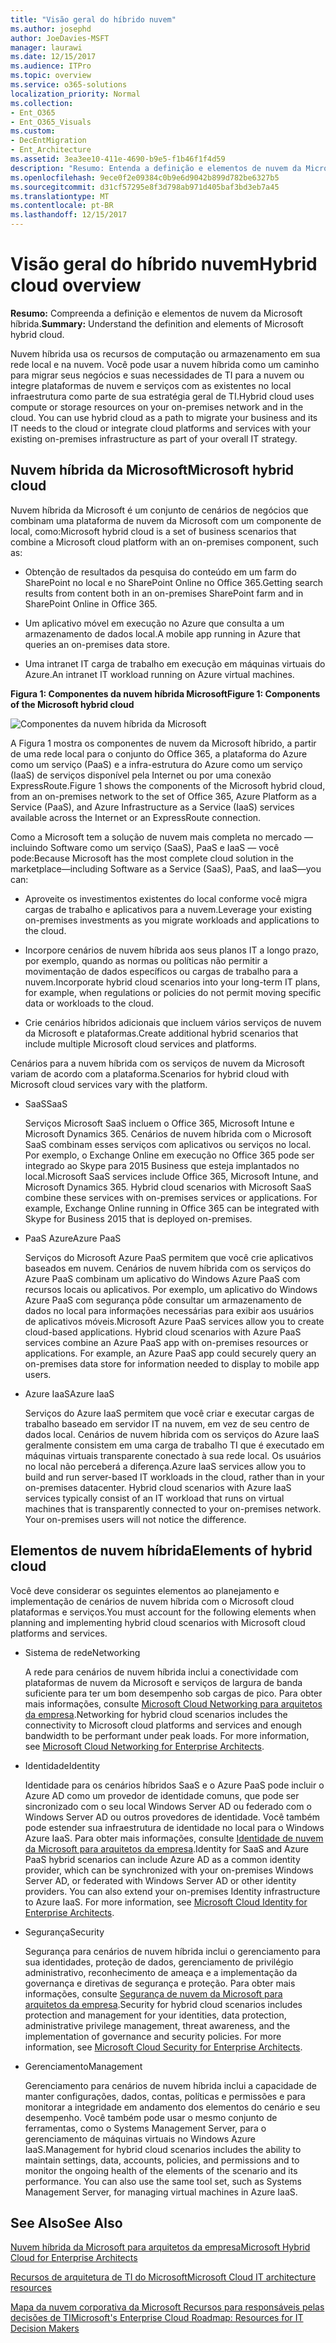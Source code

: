 ```yaml
---
title: "Visão geral do híbrido nuvem"
ms.author: josephd
author: JoeDavies-MSFT
manager: laurawi
ms.date: 12/15/2017
ms.audience: ITPro
ms.topic: overview
ms.service: o365-solutions
localization_priority: Normal
ms.collection:
- Ent_O365
- Ent_O365_Visuals
ms.custom:
- DecEntMigration
- Ent_Architecture
ms.assetid: 3ea3ee10-411e-4690-b9e5-f1b46f1f4d59
description: "Resumo: Entenda a definição e elementos de nuvem da Microsoft híbrida."
ms.openlocfilehash: 9ece0f2e09384c0b9e6d9042b899d782be6327b5
ms.sourcegitcommit: d31cf57295e8f3d798ab971d405baf3bd3eb7a45
ms.translationtype: MT
ms.contentlocale: pt-BR
ms.lasthandoff: 12/15/2017
---
```

# <a name="hybrid-cloud-overview"></a><span data-ttu-id="a9093-103">Visão geral do híbrido nuvem</span><span class="sxs-lookup"><span data-stu-id="a9093-103">Hybrid cloud overview</span></span>

 <span data-ttu-id="a9093-104">**Resumo:** Compreenda a definição e elementos de nuvem da Microsoft híbrida.</span><span class="sxs-lookup"><span data-stu-id="a9093-104">**Summary:** Understand the definition and elements of Microsoft hybrid cloud.</span></span>
  
<span data-ttu-id="a9093-p101">Nuvem híbrida usa os recursos de computação ou armazenamento em sua rede local e na nuvem. Você pode usar a nuvem híbrida como um caminho para migrar seus negócios e suas necessidades de TI para a nuvem ou integre plataformas de nuvem e serviços com as existentes no local infraestrutura como parte de sua estratégia geral de TI.</span><span class="sxs-lookup"><span data-stu-id="a9093-p101">Hybrid cloud uses compute or storage resources on your on-premises network and in the cloud. You can use hybrid cloud as a path to migrate your business and its IT needs to the cloud or integrate cloud platforms and services with your existing on-premises infrastructure as part of your overall IT strategy.</span></span>
  
## <a name="microsoft-hybrid-cloud"></a><span data-ttu-id="a9093-107">Nuvem híbrida da Microsoft</span><span class="sxs-lookup"><span data-stu-id="a9093-107">Microsoft hybrid cloud</span></span>

<span data-ttu-id="a9093-108">Nuvem híbrida da Microsoft é um conjunto de cenários de negócios que combinam uma plataforma de nuvem da Microsoft com um componente de local, como:</span><span class="sxs-lookup"><span data-stu-id="a9093-108">Microsoft hybrid cloud is a set of business scenarios that combine a Microsoft cloud platform with an on-premises component, such as:</span></span> 
  
- <span data-ttu-id="a9093-109">Obtenção de resultados da pesquisa do conteúdo em um farm do SharePoint no local e no SharePoint Online no Office 365.</span><span class="sxs-lookup"><span data-stu-id="a9093-109">Getting search results from content both in an on-premises SharePoint farm and in SharePoint Online in Office 365.</span></span>
    
- <span data-ttu-id="a9093-110">Um aplicativo móvel em execução no Azure que consulta a um armazenamento de dados local.</span><span class="sxs-lookup"><span data-stu-id="a9093-110">A mobile app running in Azure that queries an on-premises data store.</span></span>
    
- <span data-ttu-id="a9093-111">Uma intranet IT carga de trabalho em execução em máquinas virtuais do Azure.</span><span class="sxs-lookup"><span data-stu-id="a9093-111">An intranet IT workload running on Azure virtual machines.</span></span>
    
<span data-ttu-id="a9093-112">**Figura 1: Componentes da nuvem híbrida Microsoft**</span><span class="sxs-lookup"><span data-stu-id="a9093-112">**Figure 1: Components of the Microsoft hybrid cloud**</span></span>

![Componentes da nuvem híbrida da Microsoft](images/Hybrid_Poster/MS_Hybrid_Cloud.png)
  
<span data-ttu-id="a9093-114">A Figura 1 mostra os componentes de nuvem da Microsoft híbrido, a partir de uma rede local para o conjunto do Office 365, a plataforma do Azure como um serviço (PaaS) e a infra-estrutura do Azure como um serviço (IaaS) de serviços disponível pela Internet ou por uma conexão ExpressRoute.</span><span class="sxs-lookup"><span data-stu-id="a9093-114">Figure 1 shows the components of the Microsoft hybrid cloud, from an on-premises network to the set of Office 365, Azure Platform as a Service (PaaS), and Azure Infrastructure as a Service (IaaS) services available across the Internet or an ExpressRoute connection.</span></span>
  
<span data-ttu-id="a9093-115">Como a Microsoft tem a solução de nuvem mais completa no mercado — incluindo Software como um serviço (SaaS), PaaS e IaaS — você pode:</span><span class="sxs-lookup"><span data-stu-id="a9093-115">Because Microsoft has the most complete cloud solution in the marketplace—including Software as a Service (SaaS), PaaS, and IaaS—you can:</span></span>
  
- <span data-ttu-id="a9093-116">Aproveite os investimentos existentes do local conforme você migra cargas de trabalho e aplicativos para a nuvem.</span><span class="sxs-lookup"><span data-stu-id="a9093-116">Leverage your existing on-premises investments as you migrate workloads and applications to the cloud.</span></span>
    
- <span data-ttu-id="a9093-117">Incorpore cenários de nuvem híbrida aos seus planos IT a longo prazo, por exemplo, quando as normas ou políticas não permitir a movimentação de dados específicos ou cargas de trabalho para a nuvem.</span><span class="sxs-lookup"><span data-stu-id="a9093-117">Incorporate hybrid cloud scenarios into your long-term IT plans, for example, when regulations or policies do not permit moving specific data or workloads to the cloud.</span></span>
    
- <span data-ttu-id="a9093-118">Crie cenários híbridos adicionais que incluem vários serviços de nuvem da Microsoft e plataformas.</span><span class="sxs-lookup"><span data-stu-id="a9093-118">Create additional hybrid scenarios that include multiple Microsoft cloud services and platforms.</span></span>
    
<span data-ttu-id="a9093-119">Cenários para a nuvem híbrida com os serviços de nuvem da Microsoft variam de acordo com a plataforma.</span><span class="sxs-lookup"><span data-stu-id="a9093-119">Scenarios for hybrid cloud with Microsoft cloud services vary with the platform.</span></span>
  
- <span data-ttu-id="a9093-120">SaaS</span><span class="sxs-lookup"><span data-stu-id="a9093-120">SaaS</span></span>
    
    <span data-ttu-id="a9093-p102">Serviços Microsoft SaaS incluem o Office 365, Microsoft Intune e Microsoft Dynamics 365. Cenários de nuvem híbrida com o Microsoft SaaS combinam esses serviços com aplicativos ou serviços no local. Por exemplo, o Exchange Online em execução no Office 365 pode ser integrado ao Skype para 2015 Business que esteja implantados no local.</span><span class="sxs-lookup"><span data-stu-id="a9093-p102">Microsoft SaaS services include Office 365, Microsoft Intune, and Microsoft Dynamics 365. Hybrid cloud scenarios with Microsoft SaaS combine these services with on-premises services or applications. For example, Exchange Online running in Office 365 can be integrated with Skype for Business 2015 that is deployed on-premises.</span></span>
    
- <span data-ttu-id="a9093-124">PaaS Azure</span><span class="sxs-lookup"><span data-stu-id="a9093-124">Azure PaaS</span></span>
    
    <span data-ttu-id="a9093-p103">Serviços do Microsoft Azure PaaS permitem que você crie aplicativos baseados em nuvem. Cenários de nuvem híbrida com os serviços do Azure PaaS combinam um aplicativo do Windows Azure PaaS com recursos locais ou aplicativos. Por exemplo, um aplicativo do Windows Azure PaaS com segurança pôde consultar um armazenamento de dados no local para informações necessárias para exibir aos usuários de aplicativos móveis.</span><span class="sxs-lookup"><span data-stu-id="a9093-p103">Microsoft Azure PaaS services allow you to create cloud-based applications. Hybrid cloud scenarios with Azure PaaS services combine an Azure PaaS app with on-premises resources or applications. For example, an Azure PaaS app could securely query an on-premises data store for information needed to display to mobile app users.</span></span>
    
- <span data-ttu-id="a9093-128">Azure IaaS</span><span class="sxs-lookup"><span data-stu-id="a9093-128">Azure IaaS</span></span>
    
    <span data-ttu-id="a9093-p104">Serviços do Azure IaaS permitem que você criar e executar cargas de trabalho baseado em servidor IT na nuvem, em vez de seu centro de dados local. Cenários de nuvem híbrida com os serviços do Azure IaaS geralmente consistem em uma carga de trabalho TI que é executado em máquinas virtuais transparente conectado à sua rede local. Os usuários no local não perceberá a diferença.</span><span class="sxs-lookup"><span data-stu-id="a9093-p104">Azure IaaS services allow you to build and run server-based IT workloads in the cloud, rather than in your on-premises datacenter. Hybrid cloud scenarios with Azure IaaS services typically consist of an IT workload that runs on virtual machines that is transparently connected to your on-premises network. Your on-premises users will not notice the difference.</span></span>
    
## <a name="elements-of-hybrid-cloud"></a><span data-ttu-id="a9093-132">Elementos de nuvem híbrida</span><span class="sxs-lookup"><span data-stu-id="a9093-132">Elements of hybrid cloud</span></span>

<span data-ttu-id="a9093-133">Você deve considerar os seguintes elementos ao planejamento e implementação de cenários de nuvem híbrida com o Microsoft cloud plataformas e serviços.</span><span class="sxs-lookup"><span data-stu-id="a9093-133">You must account for the following elements when planning and implementing hybrid cloud scenarios with Microsoft cloud platforms and services.</span></span>
  
- <span data-ttu-id="a9093-134">Sistema de rede</span><span class="sxs-lookup"><span data-stu-id="a9093-134">Networking</span></span>
    
    <span data-ttu-id="a9093-p105">A rede para cenários de nuvem híbrida inclui a conectividade com plataformas de nuvem da Microsoft e serviços de largura de banda suficiente para ter um bom desempenho sob cargas de pico. Para obter mais informações, consulte [Microsoft Cloud Networking para arquitetos da empresa](microsoft-cloud-networking-for-enterprise-architects.md).</span><span class="sxs-lookup"><span data-stu-id="a9093-p105">Networking for hybrid cloud scenarios includes the connectivity to Microsoft cloud platforms and services and enough bandwidth to be performant under peak loads. For more information, see [Microsoft Cloud Networking for Enterprise Architects](microsoft-cloud-networking-for-enterprise-architects.md).</span></span>
    
- <span data-ttu-id="a9093-137">Identidade</span><span class="sxs-lookup"><span data-stu-id="a9093-137">Identity</span></span>
    
    <span data-ttu-id="a9093-p106">Identidade para os cenários híbridos SaaS e o Azure PaaS pode incluir o Azure AD como um provedor de identidade comuns, que pode ser sincronizado com o seu local Windows Server AD ou federado com o Windows Server AD ou outros provedores de identidade. Você também pode estender sua infraestrutura de identidade no local para o Windows Azure IaaS. Para obter mais informações, consulte [Identidade de nuvem da Microsoft para arquitetos da empresa](microsoft-cloud-identity-for-enterprise-architects.md).</span><span class="sxs-lookup"><span data-stu-id="a9093-p106">Identity for SaaS and Azure PaaS hybrid scenarios can include Azure AD as a common identity provider, which can be synchronized with your on-premises Windows Server AD, or federated with Windows Server AD or other identity providers. You can also extend your on-premises Identity infrastructure to Azure IaaS. For more information, see [Microsoft Cloud Identity for Enterprise Architects](microsoft-cloud-identity-for-enterprise-architects.md).</span></span>
    
- <span data-ttu-id="a9093-141">Segurança</span><span class="sxs-lookup"><span data-stu-id="a9093-141">Security</span></span>
    
    <span data-ttu-id="a9093-p107">Segurança para cenários de nuvem híbrida inclui o gerenciamento para sua identidades, proteção de dados, gerenciamento de privilégio administrativo, reconhecimento de ameaça e a implementação da governança e diretivas de segurança e proteção. Para obter mais informações, consulte [Segurança de nuvem da Microsoft para arquitetos da empresa](https://technet.microsoft.com/library/dn919927.aspx#security).</span><span class="sxs-lookup"><span data-stu-id="a9093-p107">Security for hybrid cloud scenarios includes protection and management for your identities, data protection, administrative privilege management, threat awareness, and the implementation of governance and security policies. For more information, see [Microsoft Cloud Security for Enterprise Architects](https://technet.microsoft.com/library/dn919927.aspx#security).</span></span>
    
- <span data-ttu-id="a9093-144">Gerenciamento</span><span class="sxs-lookup"><span data-stu-id="a9093-144">Management</span></span>
    
    <span data-ttu-id="a9093-p108">Gerenciamento para cenários de nuvem híbrida inclui a capacidade de manter configurações, dados, contas, políticas e permissões e para monitorar a integridade em andamento dos elementos do cenário e seu desempenho. Você também pode usar o mesmo conjunto de ferramentas, como o Systems Management Server, para o gerenciamento de máquinas virtuais no Windows Azure IaaS.</span><span class="sxs-lookup"><span data-stu-id="a9093-p108">Management for hybrid cloud scenarios includes the ability to maintain settings, data, accounts, policies, and permissions and to monitor the ongoing health of the elements of the scenario and its performance. You can also use the same tool set, such as Systems Management Server, for managing virtual machines in Azure IaaS.</span></span>
    
## <a name="see-also"></a><span data-ttu-id="a9093-147">See Also</span><span class="sxs-lookup"><span data-stu-id="a9093-147">See Also</span></span>

[<span data-ttu-id="a9093-148">Nuvem híbrida da Microsoft para arquitetos da empresa</span><span class="sxs-lookup"><span data-stu-id="a9093-148">Microsoft Hybrid Cloud for Enterprise Architects</span></span>](microsoft-hybrid-cloud-for-enterprise-architects.md)
  
[<span data-ttu-id="a9093-149">Recursos de arquitetura de TI do Microsoft</span><span class="sxs-lookup"><span data-stu-id="a9093-149">Microsoft Cloud IT architecture resources</span></span>](microsoft-cloud-it-architecture-resources.md)

[<span data-ttu-id="a9093-150">Mapa da nuvem corporativa da Microsoft Recursos para responsáveis pelas decisões de TI</span><span class="sxs-lookup"><span data-stu-id="a9093-150">Microsoft's Enterprise Cloud Roadmap: Resources for IT Decision Makers</span></span>](https://sway.com/FJ2xsyWtkJc2taRD)
 


